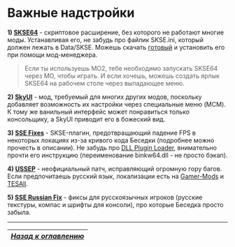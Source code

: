# Важные надстройки

**1) [SKSE64](http://skse.silverlock.org/)** - скриптовое расширение, без которого не работают многие моды. Устанавливая его, не забудь про файлик SKSE.ini, который должен лежать в Data/SKSE. Можешь скачать [готовый](https://www.nexusmods.com/skyrimspecialedition/mods/1651) и установить его при помощи мод-менеджера.

> Если ты используешь МО2, тебе необходимо запускать SKSE64 через МО, чтобы играть. И если хочешь, можешь создать ярлык SKSE64 на рабочем столе через выпадающее меню.

**2) [SkyUI](https://www.nexusmods.com/skyrimspecialedition/mods/12604)** - мод, требуемый для многих других модов, поскольку добавляет возможность их настройки через специальные меню (MCM). К тому же ванильный интерфейс может понравиться только консольщику, а SkyUI приводит его в божеский вид.

**3) [SSE Fixes](https://www.nexusmods.com/skyrimspecialedition/mods/10547/)** - SKSE-плагин, предотвращающий падение FPS в некоторых локациях из-за кривого кода Беседки (подробнее можно прочесть в описании). Не забудь про [DLL Plugin Loader](https://www.nexusmods.com/skyrimspecialedition/mods/10546), внимательно прочти его инструкцию (переименование binkw64.dll - не просто бэкап).

**4) [USSEP](https://www.nexusmods.com/skyrimspecialedition/mods/266)** - неофициальный патч, исправляющий огромную гору багов. Если предпочитаешь русский язык, локализации есть на [Gamer-Mods](https://gamer-mods.ru/load/skyrim_se/patchi/ussep/153-1-0-4756) и [TESAll](http://tesall.ru/files/file/8682-neoficialnyy-patch-dlya-skyrim-special-edition-patch-ussep/).

**5) [SSE Russian Fix](https://www.nexusmods.com/skyrimspecialedition/mods/887/)** - фиксы для русскоязычных игроков (русские текстуры, компас и шрифты для консоли), про которые Беседка просто забыла.

------

|[*Назад к оглавлению*](../01_Оглавление.md)|
|:---:|
